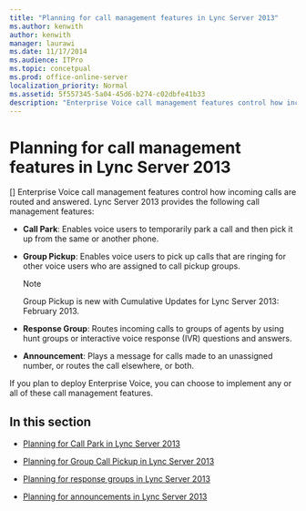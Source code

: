 ```yaml
---
title: "Planning for call management features in Lync Server 2013"
ms.author: kenwith
author: kenwith
manager: laurawi
ms.date: 11/17/2014
ms.audience: ITPro
ms.topic: concetpual
ms.prod: office-online-server
localization_priority: Normal
ms.assetid: 5f557345-5a04-45d6-b274-c02dbfe41b33
description: "Enterprise Voice call management features control how incoming calls are routed and answered. Lync Server 2013 provides the following call management features:"
---
```


# Planning for call management features in Lync Server 2013
[]
Enterprise Voice call management features control how incoming calls are routed and answered. Lync Server 2013 provides the following call management features: 
  
- **Call Park**: Enables voice users to temporarily park a call and then pick it up from the same or another phone.
    
- **Group Pickup**: Enables voice users to pick up calls that are ringing for other voice users who are assigned to call pickup groups.
    
    > [!NOTE]
    > Group Pickup is new with Cumulative Updates for Lync Server 2013: February 2013. 
  
- **Response Group**: Routes incoming calls to groups of agents by using hunt groups or interactive voice response (IVR) questions and answers. 
    
- **Announcement**: Plays a message for calls made to an unassigned number, or routes the call elsewhere, or both.
    
If you plan to deploy Enterprise Voice, you can choose to implement any or all of these call management features.
  
## In this section

- [Planning for Call Park in Lync Server 2013](planning-for-call-park.md)
    
- [Planning for Group Call Pickup in Lync Server 2013](planning-for-group-call-pickup.md)
    
- [Planning for response groups in Lync Server 2013](planning-for-response-groups.md)
    
- [Planning for announcements in Lync Server 2013](planning-for-announcements.md)
    

